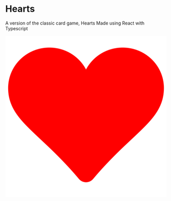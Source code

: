 # Hearts

A version of the classic card game, Hearts
Made using React with Typescript

![Alt text](/src/assets/hearts.svg)
